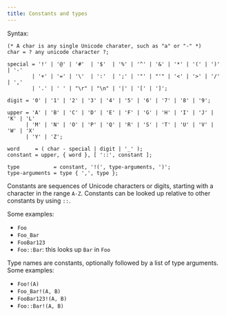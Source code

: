 ```yaml
---
title: Constants and types
---
```

<!-- vale off -->

Syntax:

```ebnf
(* A char is any single Unicode charater, such as "a" or "-" *)
char = ? any unicode character ?;

special = '!' | '@' | '#'  | '$'  | '%' | '^' | '&' | '*' | '(' | ')' | '-'
        | '+' | '=' | '\'  | ':'  | ';' | '"' | "'" | '<' | '>' | '/' | ','
        | '.' | ' ' | "\r" | "\n" | '|' | '[' | ']';

digit = '0' | '1' | '2' | '3' | '4' | '5' | '6' | '7' | '8' | '9';

upper = 'A' | 'B' | 'C' | 'D' | 'E' | 'F' | 'G' | 'H' | 'I' | 'J' | 'K' | 'L'
      | 'M' | 'N' | 'O' | 'P' | 'Q' | 'R' | 'S' | 'T' | 'U' | 'V' | 'W' | 'X'
      | 'Y' | 'Z';

word     = ( char - special | digit | '_' );
constant = upper, { word }, [ '::', constant ];

type           = constant, '!(', type-arguments, ')';
type-arguments = type { ',', type };
```

Constants are sequences of Unicode characters or digits, starting with a
character in the range `A-Z`. Constants can be looked up relative to other
constants by using `::`.

Some examples:

* `Foo`
* `Foo_Bar`
* `FooBar123`
* `Foo::Bar`: this looks up `Bar` in `Foo`

Type names are constants, optionally followed by a list of type arguments. Some
examples:

* `Foo!(A)`
* `Foo_Bar!(A, B)`
* `FooBar123!(A, B)`
* `Foo::Bar!(A, B)`

